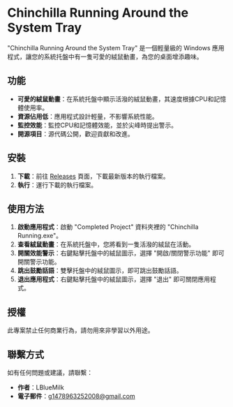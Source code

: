 # Chinchilla Running Around the System Tray

"Chinchilla Running Around the System Tray" 是一個輕量級的 Windows 應用程式，讓您的系統托盤中有一隻可愛的絨鼠動畫，為您的桌面增添趣味。

## 功能

- **可愛的絨鼠動畫**：在系統托盤中顯示活潑的絨鼠動畫，其速度根據CPU和記憶體使用率。
- **資源佔用低**：應用程式設計輕量，不影響系統性能。
- **監控效能**：監控CPU和記憶體效能，並於尖峰時提出警示。
- **開源項目**：源代碼公開，歡迎貢獻和改進。

## 安裝

1. **下載**：前往 [Releases](https://github.com/LBlueMilk/Chinchilla-running-around-the-system-tray/tree/main/Chinchilla%20Running/Completed%20Project) 頁面，下載最新版本的執行檔案。
2. **執行**：運行下載的執行檔案。

## 使用方法

1. **啟動應用程式**：啟動 "Completed Project" 資料夾裡的 "Chinchilla Running.exe"。
2. **查看絨鼠動畫**：在系統托盤中，您將看到一隻活潑的絨鼠在活動。
3. **開關效能警示**：右鍵點擊托盤中的絨鼠圖示，選擇 "開啟/關閉警示功能" 即可開關警示功能。
4. **跳出鼓勵話語**：雙擊托盤中的絨鼠圖示，即可跳出鼓勵話語。
5. **退出應用程式**：右鍵點擊托盤中的絨鼠圖示，選擇 "退出" 即可關閉應用程式。

## 授權

此專案禁止任何商業行為，請勿用來非學習以外用途。

## 聯繫方式

如有任何問題或建議，請聯繫：

- **作者**：LBlueMilk
- **電子郵件**：g1478963252008@gmail.com
